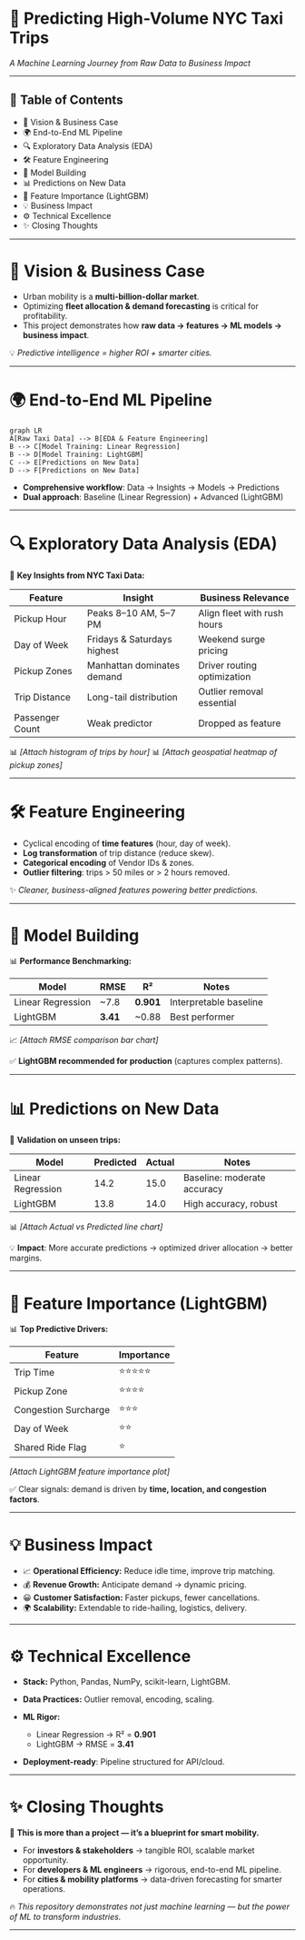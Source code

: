 # 🚖 Predicting High-Volume NYC Taxi Trips

*A Machine Learning Journey from Raw Data to Business Impact*

---

## 📑 Table of Contents

* 🎯 Vision & Business Case
* 🌍 End-to-End ML Pipeline
* 🔍 Exploratory Data Analysis (EDA)
* 🛠️ Feature Engineering
* 🤖 Model Building
* 📊 Predictions on New Data
* 🔑 Feature Importance (LightGBM)
* 💡 Business Impact
* ⚙️ Technical Excellence
* ✨ Closing Thoughts

---

# 🎯 Vision & Business Case

* Urban mobility is a **multi-billion-dollar market**.
* Optimizing **fleet allocation & demand forecasting** is critical for profitability.
* This project demonstrates how **raw data → features → ML models → business impact**.

💡 *Predictive intelligence = higher ROI + smarter cities.*

---

# 🌍 End-to-End ML Pipeline

```mermaid
graph LR
A[Raw Taxi Data] --> B[EDA & Feature Engineering]
B --> C[Model Training: Linear Regression]
B --> D[Model Training: LightGBM]
C --> E[Predictions on New Data]
D --> F[Predictions on New Data]
```

* **Comprehensive workflow**: Data → Insights → Models → Predictions
* **Dual approach**: Baseline (Linear Regression) + Advanced (LightGBM)

---

# 🔍 Exploratory Data Analysis (EDA)

🔎 **Key Insights from NYC Taxi Data:**

| Feature         | Insight                     | Business Relevance          |
| --------------- | --------------------------- | --------------------------- |
| Pickup Hour     | Peaks 8–10 AM, 5–7 PM       | Align fleet with rush hours |
| Day of Week     | Fridays & Saturdays highest | Weekend surge pricing       |
| Pickup Zones    | Manhattan dominates demand  | Driver routing optimization |
| Trip Distance   | Long-tail distribution      | Outlier removal essential   |
| Passenger Count | Weak predictor              | Dropped as feature          |

📊 *[Attach histogram of trips by hour]*
📊 *[Attach geospatial heatmap of pickup zones]*

---

# 🛠️ Feature Engineering

* Cyclical encoding of **time features** (hour, day of week).
* **Log transformation** of trip distance (reduce skew).
* **Categorical encoding** of Vendor IDs & zones.
* **Outlier filtering**: trips > 50 miles or > 2 hours removed.

✨ *Cleaner, business-aligned features powering better predictions.*

---

# 🤖 Model Building

📊 **Performance Benchmarking:**

| Model             | RMSE     | R²        | Notes                  |
| ----------------- | -------- | --------- | ---------------------- |
| Linear Regression | ~7.8     | **0.901** | Interpretable baseline |
| LightGBM          | **3.41** | ~0.88     | Best performer         |

📈 *[Attach RMSE comparison bar chart]*

✅ **LightGBM recommended for production** (captures complex patterns).

---

# 📊 Predictions on New Data

🎯 **Validation on unseen trips:**

| Model             | Predicted | Actual | Notes                       |
| ----------------- | --------- | ------ | --------------------------- |
| Linear Regression | 14.2      | 15.0   | Baseline: moderate accuracy |
| LightGBM          | 13.8      | 14.0   | High accuracy, robust       |

📊 *[Attach Actual vs Predicted line chart]*

💡 **Impact**: More accurate predictions → optimized driver allocation → better margins.

---

# 🔑 Feature Importance (LightGBM)

📊 **Top Predictive Drivers:**

| Feature              | Importance |
| -------------------- | ---------- |
| Trip Time            | ⭐⭐⭐⭐⭐      |
| Pickup Zone          | ⭐⭐⭐⭐       |
| Congestion Surcharge | ⭐⭐⭐        |
| Day of Week          | ⭐⭐         |
| Shared Ride Flag     | ⭐          |

*[Attach LightGBM feature importance plot]*

✅ Clear signals: demand is driven by **time, location, and congestion factors**.

---

# 💡 Business Impact

* 📈 **Operational Efficiency:** Reduce idle time, improve trip matching.
* 💰 **Revenue Growth:** Anticipate demand → dynamic pricing.
* 😀 **Customer Satisfaction:** Faster pickups, fewer cancellations.
* 🌍 **Scalability:** Extendable to ride-hailing, logistics, delivery.

---

# ⚙️ Technical Excellence

* **Stack:** Python, Pandas, NumPy, scikit-learn, LightGBM.
* **Data Practices:** Outlier removal, encoding, scaling.
* **ML Rigor:**

  * Linear Regression → R² = **0.901**
  * LightGBM → RMSE = **3.41**
* **Deployment-ready**: Pipeline structured for API/cloud.

---

# ✨ Closing Thoughts

🚖 **This is more than a project — it’s a blueprint for smart mobility.**

* For **investors & stakeholders** → tangible ROI, scalable market opportunity.
* For **developers & ML engineers** → rigorous, end-to-end ML pipeline.
* For **cities & mobility platforms** → data-driven forecasting for smarter operations.

🔥 *This repository demonstrates not just machine learning — but the power of ML to transform industries.*

---
